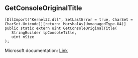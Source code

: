 ## GetConsoleOriginalTitle

```
[DllImport("Kernel32.dll", SetLastError = true, CharSet = CharSet.Unicode)][return: MarshalAs(UnmanagedType.U4)]
public static extern uint GetConsoleOriginalTitle(
   StringBuilder lpConsoleTitle,
   uint nSize
);
```

Microsoft documentation: [Link](https://docs.microsoft.com/en-us/windows/console/getconsoleoriginaltitle)
